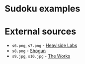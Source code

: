 # Sudoku examples

# External sources

* `s6.png`, `s7.png` - [Heaviside Labs](http://heavisidelabs.com/)
* `s8.png` - [Shogun](http://www.shogun-toolbox.org/)
* `s9.jpg`, `s10.jpg` - [The Works](http://www.theworks.co.uk/)
